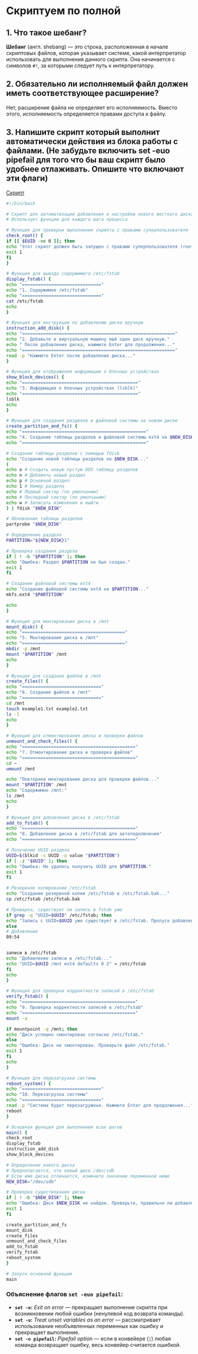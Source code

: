# Скриптуем по полной
## 1. Что такое шебанг?
**Шебанг** (англ. shebang) — это строка, расположенная в начале скриптовых файлов, которая указывает системе, какой интерпретатор использовать для выполнения данного скрипта. Она начинается с символов `#!`, за которыми следует путь к интерпретатору.
## 2. Обязательно ли исполняемый файл должен иметь соответствующее расширение?
Нет, расширение файла не определяет его исполняемость. Вместо этого, исполняемость определяется правами доступа к файлу.
## 3. Напишите скрипт который выполнит автоматически действия из блока работы с файлами. (Не забудьте включить set -euo pipefail для того что бы ваш скрипт было удобнее отлаживать. Опишите что включают эти флаги)
[Скрипт](https://github.com/LunisLinus/alt_linux_sonya/blob/sonya_tasks/bash/Tasks/Bash/script.sh)
```bash
#!/bin/bash

# Скрипт для автоматизации добавления и настройки нового жесткого диска в Alt Linux
# Использует функции для каждого шага процесса

# Функция для проверки выполнения скрипта с правами суперпользователя
check_root() {
if [[ $EUID -ne 0 ]]; then
echo "Этот скрипт должен быть запущен с правами суперпользователя (root)."
exit 1
fi
}

# Функция для вывода содержимого /etc/fstab
display_fstab() {
echo "=============================="
echo "1. Содержимое /etc/fstab"
echo "=============================="
cat /etc/fstab
echo
}

# Функция для инструкции по добавлению диска вручную
instruction_add_disk() {
echo "=========================================================="
echo "2. Добавьте в виртуальную машину ещё один диск вручную."
echo " После добавления диска, нажмите Enter для продолжения..."
echo "=========================================================="
read -p "Нажмите Enter после добавления диска..."
}

# Функция для отображения информации о блочных устройствах
show_block_devices() {
echo "============================================"
echo "3. Информация о блочных устройствах (lsblk)"
echo "============================================"
lsblk
echo
}

# Функция для создания разделов и файловой системы на новом диске
create_partition_and_fs() {
echo "==============================================="
echo "4. Создание таблицы разделов и файловой системы ext4 на $NEW_DISK"
echo "==============================================="

# Создание таблицы разделов с помощью fdisk
echo "Создание новой таблицы разделов на $NEW_DISK..."
(
echo o # Создать новую пустую DOS таблицу разделов
echo n # Добавить новый раздел
echo p # Основной раздел
echo 1 # Номер раздела
echo # Первый сектор (по умолчанию)
echo # Последний сектор (по умолчанию)
echo w # Записать изменения и выйти
) | fdisk "$NEW_DISK"

# Обновление таблицы разделов
partprobe "$NEW_DISK"

# Определение раздела
PARTITION="${NEW_DISK}1"

# Проверка создания раздела
if [ ! -b "$PARTITION" ]; then
echo "Ошибка: Раздел $PARTITION не был создан."
exit 1
fi

# Создание файловой системы ext4
echo "Создание файловой системы ext4 на $PARTITION..."
mkfs.ext4 "$PARTITION"

echo
}

# Функция для монтирования диска в /mnt
mount_disk() {
echo "======================================="
echo "5. Монтирование диска в /mnt"
echo "======================================="
mkdir -p /mnt
mount "$PARTITION" /mnt
echo
}

# Функция для создания файлов в /mnt
create_files() {
echo "=============================="
echo "6. Создание файлов в /mnt"
echo "=============================="
cd /mnt
touch example1.txt example2.txt
ls -l
echo
}

# Функция для отмонтирования диска и проверки файлов
unmount_and_check_files() {
echo "==========================================="
echo "7. Отмонтирование диска и проверка файлов"
echo "==========================================="
cd ~
umount /mnt

echo "Повторное монтирование диска для проверки файлов..."
mount "$PARTITION" /mnt
echo "Содержимое /mnt:"
ls /mnt
echo
}

# Функция для добавления диска в /etc/fstab
add_to_fstab() {
echo "==========================================="
echo "8. Добавление диска в /etc/fstab для автоподключения"
echo "==========================================="

# Получение UUID раздела
UUID=$(blkid -s UUID -o value "$PARTITION")
if [ -z "$UUID" ]; then
echo "Ошибка: Не удалось получить UUID для $PARTITION."
exit 1
fi

# Резервное копирование /etc/fstab
echo "Создание резервной копии /etc/fstab в /etc/fstab.bak..."
cp /etc/fstab /etc/fstab.bak

# Проверка, существует ли запись в fstab уже
if grep -q "UUID=$UUID" /etc/fstab; then
echo "Запись с UUID=$UUID уже существует в /etc/fstab. Пропуск добавления."
else
# Добавление
09:54


записи в /etc/fstab
echo "Добавление записи в /etc/fstab..."
echo "UUID=$UUID /mnt ext4 defaults 0 2" » /etc/fstab
fi
echo
}

# Функция для проверки корректности записей в /etc/fstab
verify_fstab() {
echo "==========================================="
echo "9. Проверка корректности записей в /etc/fstab"
echo "==========================================="
mount -a

if mountpoint -q /mnt; then
echo "Диск успешно смонтирован согласно /etc/fstab."
else
echo "Ошибка: Диск не смонтирован. Проверьте файл /etc/fstab."
exit 1
fi
echo
}

# Функция для перезагрузки системы
reboot_system() {
echo "=============================="
echo "10. Перезагрузка системы"
echo "=============================="
read -p "Система будет перезагружена. Нажмите Enter для продолжения..."
reboot
}

# Основная функция для выполнения всех шагов
main() {
check_root
display_fstab
instruction_add_disk
show_block_devices

# Определение нового диска
# Предполагается, что новый диск /dev/sdb
# Если имя диска отличается, измените значение переменной ниже
NEW_DISK="/dev/sdb"

# Проверка существования диска
if [ ! -b "$NEW_DISK" ]; then
echo "Ошибка: Диск $NEW_DISK не найден. Проверьте, правильно ли добавлен диск."
exit 1
fi

create_partition_and_fs
mount_disk
create_files
unmount_and_check_files
add_to_fstab
verify_fstab
reboot_system
}

# Запуск основной функции
main
```
### Объяснение флагов `set -euo pipefail`:

- **`set -e`:** *Exit on error* — прекращает выполнение скрипта при возникновении любой ошибки (ненулевой код возврата команды).
- **`set -u`:** *Treat unset variables as an error* — рассматривает использование необъявленных переменных как ошибку и прекращает выполнение.
- **`set -o pipefail`:** *Pipefail option* — если в конвейере (`|`) любая команда возвращает ошибку, весь конвейер считается ошибкой.
